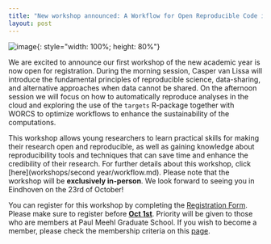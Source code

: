 ```yaml
---
title: "New workshop announced: A Workflow for Open Reproducible Code in Science (WORCS)"
layout: post
---
```


![image](https://content.iospress.com/media/ds/2021/4-1/ds-4-1-ds210031/ds-4-ds210031-g001.jpg){: style="width: 100%; height: 80%"}

We are excited to announce our first workshop of the new academic year is now open for registration. During the morning session, Casper van Lissa will introduce the
fundamental principles of reproducible science, data-sharing, and alternative approaches when data cannot be shared. On the afternoon session we will focus on how to automatically reproduce analyses in the cloud
and exploring the use of the `targets` R-package together with WORCS to optimize workflows to enhance the sustainability of the computations.

This workshop allows young researchers to learn practical skills for making their research open and reproducible, as well as gaining knowledge about reproducibility tools and techniques that can save time and enhance the credibility of their research.
For further details about this workshop, click [here](workshops/second year/workflow.md). Please note that the workshop will be **exclusively in-person**. We look forward to seeing you in Eindhoven on the 23rd of October!

You can register for this workshop by completing the [Registration Form](https://forms.office.com/Pages/ResponsePage.aspx?id=R_J9zM5gD0qddXBM9g78ZP_Kihp-VglPgWom9gajHXdUN1VXUFFDVEtSWVJVNUlOUkw0QUo4WkI1WS4u). Please make sure to register before <ins>**Oct 1st**</ins>. Priority will be given to those who are members at Paul Meehl Graduate School. If you wish to become a member, please check the membership criteria on this [page](membership.md).
